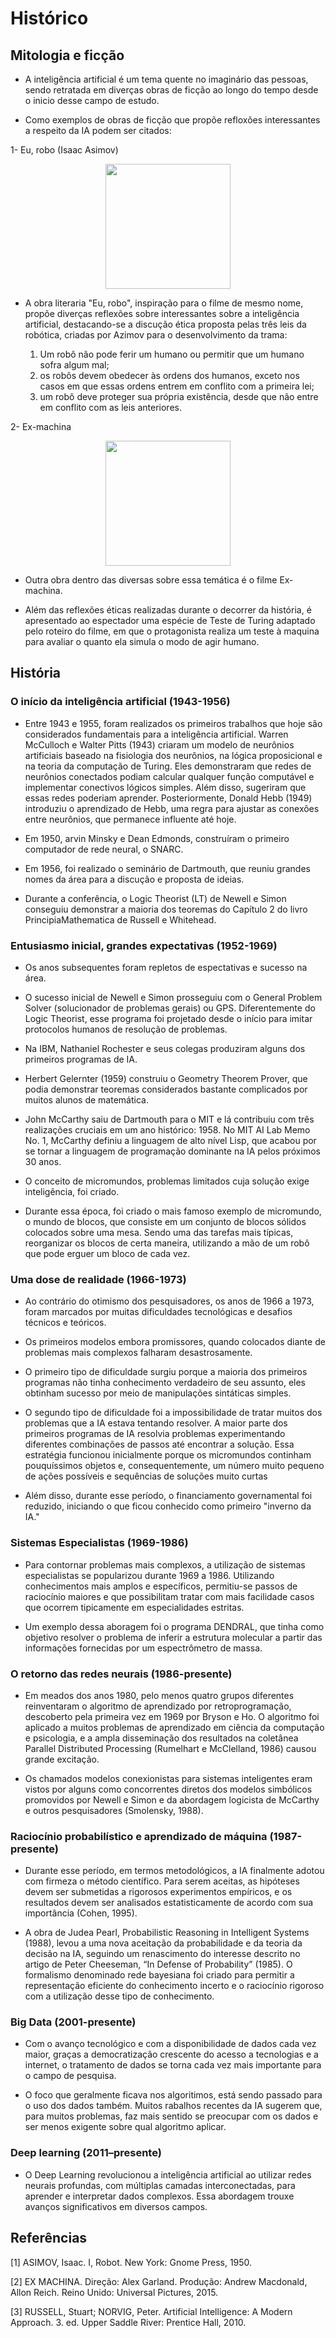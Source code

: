 # Histórico

## Mitologia e ficção

- A inteligência artificial é um tema quente no imaginário das pessoas, sendo retratada em diverças obras de ficção ao longo do tempo desde o inicio desse campo de estudo.

- Como exemplos de obras de ficção que propõe refloxões interessantes a respeito da IA podem ser citados:

1- Eu, robo (Isaac Asimov)

<p align="center">
  <img src="../fotos/Eu_robo.jpg" width="200"/>
</p>

- A obra literaria "Eu, robo", inspiração para o filme de mesmo nome, propõe diverças reflexões sobre interessantes sobre a inteligência artificial, destacando-se a discução ética proposta pelas três leis da robótica, criadas por Azimov para o desenvolvimento da trama:

    1. Um robô não pode ferir um humano ou permitir que um humano sofra algum mal;
    2. os robôs devem obedecer às ordens dos humanos, exceto nos casos em que essas ordens entrem em conflito com a primeira lei;
    3. um robô deve proteger sua própria existência, desde que não entre em conflito com as leis anteriores.

2- Ex-machina

<p align="center">
    <img src="../fotos/ex_machina.jpeg" width="200"/>
</p>

- Outra obra dentro das diversas sobre essa temática é o filme Ex-machina.

- Além das reflexões éticas realizadas durante o decorrer da história, é apresentado ao espectador uma espécie de Teste de Turing adaptado pelo roteiro do filme, em que o protagonista realiza um teste à maquina para avaliar o quanto ela simula o modo de agir humano.

## História

### O início da inteligência artificial (1943-1956)

- Entre 1943 e 1955, foram realizados os primeiros trabalhos que hoje são considerados fundamentais para a inteligência artificial. Warren McCulloch e Walter Pitts (1943) criaram um modelo de neurônios artificiais baseado na fisiologia dos neurônios, na lógica proposicional e na teoria da computação de Turing. Eles demonstraram que redes de neurônios conectados podiam calcular qualquer função computável e implementar conectivos lógicos simples. Além disso, sugeriram que essas redes poderiam aprender. Posteriormente, Donald Hebb (1949) introduziu o aprendizado de Hebb, uma regra para ajustar as conexões entre neurônios, que permanece influente até hoje.

- Em 1950, arvin Minsky e Dean Edmonds, construíram o primeiro computador de rede neural, o SNARC.

- Em 1956, foi realizado o seminário de Dartmouth, que reuniu grandes nomes da área para a discução e proposta de ideias.

- Durante a conferência, o  Logic Theorist (LT) de Newell e Simon conseguiu demonstrar a maioria dos teoremas do Capítulo 2 do livro PrincipiaMathematica de Russell e Whitehead. 

### Entusiasmo inicial, grandes expectativas (1952-1969)

- Os anos subsequentes foram repletos de espectativas e sucesso na área.

- O sucesso inicial de Newell e Simon prosseguiu com o General Problem Solver (solucionador de problemas gerais) ou GPS. Diferentemente do Logic Theorist, esse programa foi projetado desde o início para imitar protocolos humanos de resolução de problemas.

- Na IBM, Nathaniel Rochester e seus colegas produziram alguns dos primeiros programas de IA.

- Herbert Gelernter (1959) construiu o Geometry Theorem Prover, que podia demonstrar teoremas considerados bastante complicados por muitos alunos de matemática.

- John McCarthy saiu de Dartmouth para o MIT e lá contribuiu com três realizações cruciais em um
ano histórico: 1958. No MIT AI Lab Memo No. 1, McCarthy definiu a linguagem de alto nível Lisp,
que acabou por se tornar a linguagem de programação dominante na IA pelos próximos 30 anos.

- O conceito de micromundos, problemas limitados cuja solução exige inteligência, foi criado. 

- Durante essa época, foi criado o mais famoso exemplo de micromundo, o mundo de blocos, que consiste em um conjunto de blocos sólidos colocados sobre uma mesa. Sendo uma das tarefas mais típicas, reorganizar os blocos de certa maneira, utilizando a mão de um robô que pode erguer um bloco de cada vez.

### Uma dose de realidade (1966-1973)

- Ao contrário do otimismo dos pesquisadores, os anos de 1966 a 1973, foram marcados por muitas dificuldades tecnológicas e desafios técnicos e teóricos.

- Os primeiros modelos embora promissores, quando colocados diante de problemas mais complexos falharam desastrosamente.

- O primeiro tipo de dificuldade surgiu porque a maioria dos primeiros programas não tinha conhecimento verdadeiro de seu assunto, eles obtinham sucesso por meio de manipulações sintáticas simples.

- O segundo tipo de dificuldade foi a impossibilidade de tratar muitos dos problemas que a IA estava tentando resolver. A maior parte dos primeiros programas de IA resolvia problemas experimentando diferentes combinações de passos até encontrar a solução. Essa estratégia funcionou inicialmente porque os micromundos continham pouquíssimos objetos e, consequentemente, um número muito pequeno de ações possíveis e sequências de soluções muito curtas

- Além disso, durante esse período, o financiamento governamental foi reduzido, iniciando o que ficou conhecido como primeiro "inverno da IA."

### Sistemas Especialistas (1969-1986)

- Para contornar problemas mais complexos, a utilização de sistemas especialistas se popularizou durante 1969 a 1986. Utilizando conhecimentos mais amplos e específicos, permitiu-se passos de raciocínio maiores e que possibilitam tratar com mais facilidade casos que ocorrem tipicamente em especialidades estritas.

- Um exemplo dessa aboragem foi o programa DENDRAL, que tinha como objetivo resolver o problema de inferir a
estrutura molecular a partir das informações fornecidas por um espectrômetro de massa.

### O retorno das redes neurais (1986-presente)

- Em meados dos anos 1980, pelo menos quatro grupos diferentes reinventaram o algoritmo de
aprendizado por retroprogramação, descoberto pela primeira vez em 1969 por Bryson e Ho. O
algoritmo foi aplicado a muitos problemas de aprendizado em ciência da computação e psicologia, e
a ampla disseminação dos resultados na coletânea Parallel Distributed Processing (Rumelhart e
McClelland, 1986) causou grande excitação.

- Os chamados modelos conexionistas para sistemas inteligentes eram vistos por alguns como
concorrentes diretos dos modelos simbólicos promovidos por Newell e Simon e da abordagem
logicista de McCarthy e outros pesquisadores (Smolensky, 1988).

### Raciocínio probabilístico e aprendizado de máquina (1987-presente)

- Durante esse período, em termos metodológicos, a IA finalmente adotou com firmeza o método científico. Para serem aceitas, as hipóteses devem ser submetidas a rigorosos experimentos empíricos, e os resultados devem ser analisados estatisticamente de acordo com sua importância (Cohen, 1995).

- A obra de Judea Pearl, Probabilistic Reasoning in Intelligent Systems (1988), levou a uma nova
aceitação da probabilidade e da teoria da decisão na IA, seguindo um renascimento do interesse
descrito no artigo de Peter Cheeseman, “In Defense of Probability” (1985). O formalismo
denominado rede bayesiana foi criado para permitir a representação eficiente do conhecimento
incerto e o raciocínio rigoroso com a utilização desse tipo de conhecimento.

### Big Data (2001-presente)

- Com o avanço tecnológico e com a disponibilidade de dados cada vez maior, graças a democratização crescente do acesso a tecnologias e a internet, o tratamento de dados se torna cada vez mais importante para o campo de pesquisa.

- O foco que geralmente ficava nos algoritimos, está sendo passado para o uso dos dados também. Muitos rabalhos recentes da IA sugerem que, para muitos problemas, faz mais sentido se preocupar com os dados e ser menos exigente sobre qual algoritmo aplicar.

### Deep learning (2011–presente)

- O Deep Learning revolucionou a inteligência artificial ao utilizar redes neurais profundas, com múltiplas camadas interconectadas, para aprender e interpretar dados complexos. Essa abordagem trouxe avanços significativos em diversos campos.

## Referências

[1] ASIMOV, Isaac. I, Robot. New York: Gnome Press, 1950.

[2] EX MACHINA. Direção: Alex Garland. Produção: Andrew Macdonald, Allon Reich. Reino Unido: Universal Pictures, 2015.

[3] RUSSELL, Stuart; NORVIG, Peter. Artificial Intelligence: A Modern Approach. 3. ed. Upper Saddle River: 
Prentice Hall, 2010.